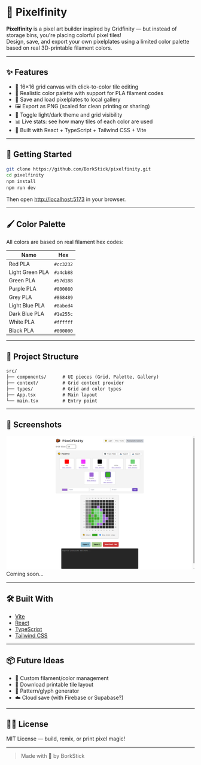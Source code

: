 # 🧱 Pixelfinity

**Pixelfinity** is a pixel art builder inspired by Gridfinity — but instead of storage bins, you're placing colorful pixel tiles!  
Design, save, and export your own pixelplates using a limited color palette based on real 3D-printable filament colors.

---

## ✨ Features

- 🎨 16×16 grid canvas with click-to-color tile editing  
- 🧱 Realistic color palette with support for PLA filament codes  
- 💾 Save and load pixelplates to local gallery  
- 🖼 Export as PNG (scaled for clean printing or sharing)  
- 🌙 Toggle light/dark theme and grid visibility  
- 📊 Live stats: see how many tiles of each color are used  
- 🧠 Built with React + TypeScript + Tailwind CSS + Vite

---

## 🚀 Getting Started

```bash
git clone https://github.com/BorkStick/pixelfinity.git
cd pixelfinity
npm install
npm run dev
```

Then open [http://localhost:5173](http://localhost:5173) in your browser.

---

## 🖌 Color Palette

All colors are based on real filament hex codes:

| Name             | Hex       |
|------------------|-----------|
| Red PLA          | `#cc3232` |
| Light Green PLA  | `#a4cb88` |
| Green PLA        | `#57d188` |
| Purple PLA       | `#800080` |
| Grey PLA         | `#868489` |
| Light Blue PLA   | `#8abed4` |
| Dark Blue PLA    | `#1e255c` |
| White PLA        | `#ffffff` |
| Black PLA        | `#000000` |

---

## 📁 Project Structure

```
src/
├── components/      # UI pieces (Grid, Palette, Gallery)
├── context/         # Grid context provider
├── types/           # Grid and color types
├── App.tsx          # Main layout
└── main.tsx         # Entry point
```

---

## 📸 Screenshots
![ttest](./public/20250407%20-%20Screenshot%20-%20Better%20Grid%20and%20Palette.png)
Coming soon...

---

## 🛠 Built With

- [Vite](https://vitejs.dev/)
- [React](https://react.dev/)
- [TypeScript](https://www.typescriptlang.org/)
- [Tailwind CSS](https://tailwindcss.com/)

---

## 📦 Future Ideas

- 🔧 Custom filament/color management  
- 🧩 Download printable tile layout  
- 🌈 Pattern/glyph generator  
- ☁️ Cloud save (with Firebase or Supabase?)

---

## 🧙‍♂️ License

MIT License — build, remix, or print pixel magic!

---

> Made with 🧱 by BorkStick